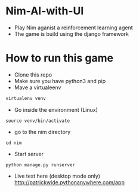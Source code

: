 ﻿# Nim-AI-with-UI

- Play Nim aganist a reinforcement learning agent
- The game is build using the django framework

# How to run this game

- Clone this repo
- Make sure you have python3 and pip
- Mave a virtualeenv

```sh
virtualenv venv
```

- Go inside the environment (Linux)

```
source venv/bin/activate
```

- go to the nim directory

```
cd nim
```

- Start server

```
python manage.py runserver
```
- Live test here (desktop mode only) http://patrickwide.pythonanywhere.com/app 
